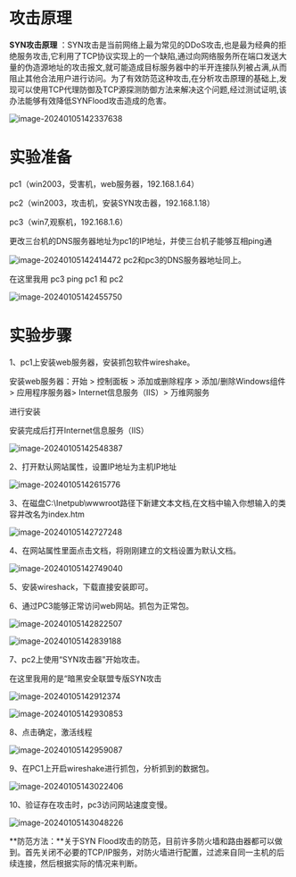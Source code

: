
# 攻击原理
**SYN攻击原理** ：SYN攻击是当前网络上最为常见的DDoS攻击,也是最为经典的拒绝服务攻击,它利用了TCP协议实现上的一个缺陷,通过向网络服务所在端口发送大量的伪造源地址的攻击报文,就可能造成目标服务器中的半开连接队列被占满,从而阻止其他合法用户进行访问。为了有效防范这种攻击,在分析攻击原理的基础上,发现可以使用TCP代理防御及TCP源探测防御方法来解决这个问题,经过测试证明,该办法能够有效降低SYNFlood攻击造成的危害。

![image-20240105142337638](https://cdn.jsdelivr.net/gh/xmtxsec/picture/imgl/202401051423690.png)




# 实验准备
pc1（win2003，受害机，web服务器，192.168.1.64）

pc2（win2003，攻击机，安装SYN攻击器，192.168.1.18）

pc3（win7,观察机，192.168.1.6）

更改三台机的DNS服务器地址为pc1的IP地址，并使三台机子能够互相ping通

![image-20240105142414472](https://cdn.jsdelivr.net/gh/xmtxsec/picture/imgl/202401051424524.png)
pc2和pc3的DNS服务器地址同上。



在这里我用 pc3 ping pc1 和 pc2

![image-20240105142455750](https://cdn.jsdelivr.net/gh/xmtxsec/picture/imgl/202401051424826.png)




# 实验步骤 

1、pc1上安装web服务器，安装抓包软件wireshake。

安装web服务器：开始 > 控制面板 > 添加或删除程序 > 添加/删除Windows组件 > 应用程序服务器> Internet信息服务（IIS）> 万维网服务

进行安装

安装完成后打开Internet信息服务（IIS）

![image-20240105142548387](https://cdn.jsdelivr.net/gh/xmtxsec/picture/imgl/202401051425437.png)



2、打开默认网站属性，设置IP地址为主机IP地址

![image-20240105142615776](https://cdn.jsdelivr.net/gh/xmtxsec/picture/imgl/202401051426837.png)



3、在磁盘C:\Inetpub\wwwroot路径下新建文本文档,在文档中输入你想输入的类容并改名为index.htm

![image-20240105142727248](https://cdn.jsdelivr.net/gh/xmtxsec/picture/imgl/202401051427288.png)



4、在网站属性里面点击文档，将刚刚建立的文档设置为默认文档。

![image-20240105142749040](https://cdn.jsdelivr.net/gh/xmtxsec/picture/imgl/202401051427091.png)



5、安装wireshack，下载直接安装即可。

 

6、通过PC3能够正常访问web网站。抓包为正常包。

![image-20240105142822507](https://cdn.jsdelivr.net/gh/xmtxsec/picture/imgl/202401051428560.png)

![image-20240105142839188](https://cdn.jsdelivr.net/gh/xmtxsec/picture/imgl/202401051428260.png)



7、pc2上使用“SYN攻击器”开始攻击。

在这里我用的是“暗黑安全联盟专版SYN攻击

![image-20240105142912374](https://cdn.jsdelivr.net/gh/xmtxsec/picture/imgl/202401051429417.png)



![image-20240105142930853](https://cdn.jsdelivr.net/gh/xmtxsec/picture/imgl/202401051429905.png)


8、点击确定，激活线程

![image-20240105142959087](https://cdn.jsdelivr.net/gh/xmtxsec/picture/imgl/202401051429135.png)

 

9、在PC1上开启wireshake进行抓包，分析抓到的数据包。

![image-20240105143022406](https://cdn.jsdelivr.net/gh/xmtxsec/picture/imgl/202401051430471.png)

 

10、验证存在攻击时，pc3访问网站速度变慢。

![image-20240105143048226](https://cdn.jsdelivr.net/gh/xmtxsec/picture/imgl/202401051430275.png)



**防范方法：**关于SYN Flood攻击的防范，目前许多防火墙和路由器都可以做到。首先关闭不必要的TCP/IP服务，对防火墙进行配置，过滤来自同一主机的后续连接，然后根据实际的情况来判断。 